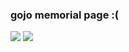 ### gojo memorial page :(


![](https://pbs.twimg.com/media/F6dAyFMW8AAPYhy.jpg:large)
![](https://pbs.twimg.com/media/F9TWQMgb0AIaYOv.jpg)
